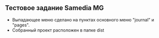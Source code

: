 ## Тестовое задание Samedia MG 
- Выпадающее меню сделано на пунктах основного меню "journal" и "pages".
- Собранный проект расположен в папке dist
